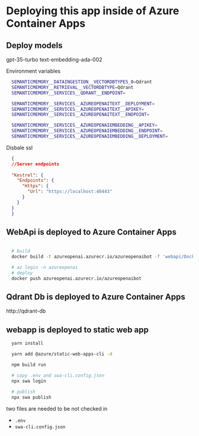 
# Deploying this app inside of Azure Container Apps

## Deploy models

gpt-35-turbo
text-embedding-ada-002

Environment variables
```bash
  SEMANTICMEMORY__DATAINGESTION__VECTORDBTYPES_0=Qdrant
  SEMANTICMEMORY__RETRIEVAL__VECTORDBTYPE=Qdrant
  SEMANTICMEMORY__SERVICES__QDRANT__ENDPOINT=

  SEMANTICMEMORY__SERVICES__AZUREOPENAITEXT__DEPLOYMENT=
  SEMANTICMEMORY__SERVICES__AZUREOPENAITEXT__APIKEY=
  SEMANTICMEMORY__SERVICES__AZUREOPENAITEXT__ENDPOINT=

  SEMANTICMEMORY__SERVICES__AZUREOPENAIEMBEDDING__APIKEY=
  SEMANTICMEMORY__SERVICES__AZUREOPENAIEMBEDDING__ENDPOINT=
  SEMANTICMEMORY__SERVICES__AZUREOPENAIEMBEDDING__DEPLOYMENT=  

```

Disbale ssl

```json
  {
  //Server endpoints
  
  "Kestrel": {
    "Endpoints": {
      "Https": {
        "Url": "https://localhost:40443"
      }
    }
  }
  }
```

## WebApi is  deployed to Azure Container Apps

```bash
  
  # build
  docker build -t azureopenai.azurecr.io/azureopenaibot -f 'webapi/Dockerfile'

  # az login -n azureopenai
  # deploy
  docker push azureopenai.azurecr.io/azureopenaibot
```



## Qdrant Db is deployed to Azure Container Apps

http://qdrant-db

## webapp is deployed to static web app

```bash
  yarn install

  yarn add @azure/static-web-apps-cli -d

  npm build run

  # copy .env and swa-cli.config.json
  npx swa login
  
  # publish 
  npx swa publish
```

two files are needed to be not checked in
- `.env`
- `swa-cli.config.json`
